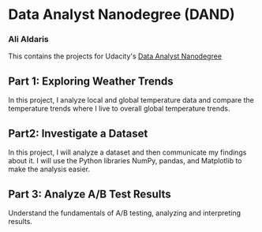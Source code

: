 # Data Analyst Nanodegree (DAND)

### Ali Aldaris
This contains the projects for Udacity's [Data Analyst Nanodegree](https://www.udacity.com/course/data-analyst-nanodegree--nd002) 

## Part 1: Exploring Weather Trends
In this project, I analyze local and global temperature data and compare the temperature trends where I live to overall global temperature trends.

## Part2: Investigate a Dataset
In this project, I will analyze a dataset and then communicate my findings about it. I will use the Python libraries NumPy, pandas, and Matplotlib to make the analysis easier.

## Part 3: Analyze A/B Test Results
Understand the fundamentals of A/B testing, analyzing and interpreting results.


